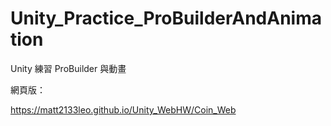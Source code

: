 # Unity_Practice_ProBuilderAndAnimation
 Unity 練習 ProBuilder 與動畫

網頁版：

https://matt2133leo.github.io/Unity_WebHW/Coin_Web

